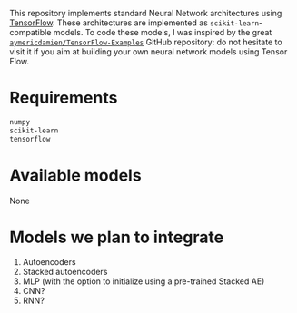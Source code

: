 This repository implements standard Neural Network architectures using [TensorFlow](https://www.tensorflow.org).
These architectures are implemented as `scikit-learn`-compatible models.
To code these models, I was inspired by the great 
[`aymericdamien/TensorFlow-Examples`](https://github.com/aymericdamien/TensorFlow-Examples) GitHub repository: 
do not hesitate to visit it if you aim at building your own neural network models using Tensor Flow.  

# Requirements

```bash
numpy
scikit-learn
tensorflow
```

# Available models

None

# Models we plan to integrate

1. Autoencoders
2. Stacked autoencoders
3. MLP (with the option to initialize using a pre-trained Stacked AE)
4. CNN?
5. RNN?
